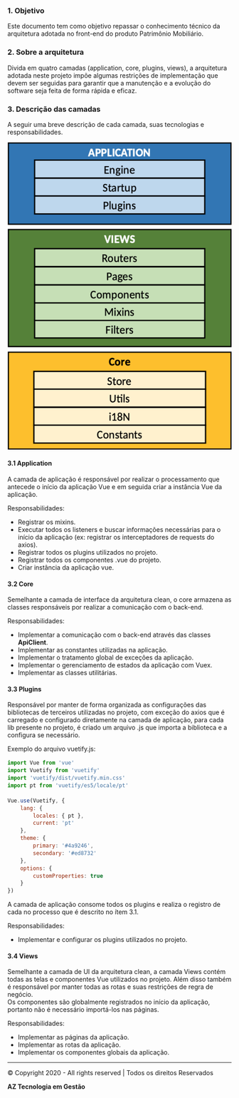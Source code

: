 ### 1. Objetivo

Este documento tem como objetivo repassar o conhecimento técnico da arquitetura adotada no front-end do produto Patrimônio Mobiliário.

### 2. Sobre a arquitetura

Divida em quatro camadas (application, core, plugins, views), a arquitetura adotada neste projeto impõe algumas restrições de implementação que devem ser seguidas para garantir que a manutenção e a evolução do software seja feita de forma rápida e eficaz.


### 3. Descrição das camadas

A seguir uma breve descrição de cada camada, suas tecnologias e responsabilidades.

![Add Configuration](img/arquitetura-frontend.png)

#### 3.1 Application

A camada de aplicação é responsável por realizar o processamento que antecede o início da aplicação Vue e em seguida criar a instância Vue da aplicação.

Responsabilidades:

* Registrar os mixins.
* Executar todos os listeners e buscar informações necessárias para o início da aplicação (ex: registrar os interceptadores de requests do axios).
* Registrar todos os plugins utilizados no projeto.
* Registrar todos os componentes .vue do projeto.
* Criar instância da aplicação vue.

#### 3.2 Core

Semelhante a camada de interface da arquitetura clean, o core armazena as classes responsáveis por realizar a comunicação com o back-end.

Responsabilidades:

* Implementar a comunicação com o back-end através das classes __ApiClient__.
* Implementar as constantes utilizadas na aplicação.
* Implementar o tratamento global de exceções da aplicação.
* Implementar o gerenciamento de estados da aplicação com Vuex.
* Implementar as classes utilitárias.

#### 3.3 Plugins

Responsável por manter de forma organizada as configurações das bibliotecas de terceiros utilizadas no projeto, com exceção do axios que é carregado e configurado diretamente na camada de aplicação, para cada lib presente no projeto, é criado um arquivo .js que importa a biblioteca e a configura se necessário.  

Exemplo do arquivo vuetify.js:

```javascript
import Vue from 'vue'
import Vuetify from 'vuetify'
import 'vuetify/dist/vuetify.min.css'
import pt from 'vuetify/es5/locale/pt'

Vue.use(Vuetify, {
    lang: {
        locales: { pt },
        current: 'pt'
    },
    theme: {
        primary: '#4a9246',
        secondary: '#ed8732'
    },
    options: {
        customProperties: true
    }
})

```

A camada de aplicação consome todos os plugins e realiza o registro de cada no processo que é descrito no ítem 3.1.

Responsabilidades:

* Implementar e configurar os plugins utilizados no projeto.

#### 3.4 Views

Semelhante a camada de UI da arquitetura clean, a camada Views contém todas as telas e componentes Vue utilizados no projeto. Além disso também é responsável por manter todas as rotas e suas restrições de regra de negócio.  
Os componentes são globalmente registrados no início da aplicação, portanto não é necessário importá-los nas páginas.

Responsabilidades:

* Implementar as páginas da aplicação.
* Implementar as rotas da aplicação.
* Implementar os componentes globais da aplicação.

-----

© Copyright 2020 - All rights reserved | Todos os direitos Reservados

__AZ Tecnologia em Gestão__
